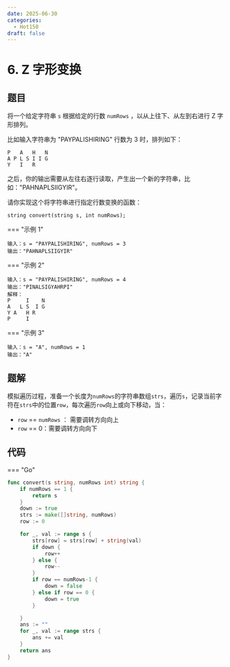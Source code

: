 ```yaml
---
date: 2025-06-30
categories:
  - Hot150
draft: false
---
```


# 6. Z 字形变换

## 题目

将一个给定字符串 `s` 根据给定的行数 `numRows` ，以从上往下、从左到右进行 Z 字形排列。

比如输入字符串为 "PAYPALISHIRING" 行数为 3 时，排列如下：

```
P   A   H   N
A P L S I I G
Y   I   R
```

之后，你的输出需要从左往右逐行读取，产生出一个新的字符串，比如："PAHNAPLSIIGYIR"。

请你实现这个将字符串进行指定行数变换的函数：

```
string convert(string s, int numRows);
```

=== "示例 1"

```
输入：s = "PAYPALISHIRING", numRows = 3
输出："PAHNAPLSIIGYIR"
```

=== "示例 2"

```
输入：s = "PAYPALISHIRING", numRows = 4
输出："PINALSIGYAHRPI"
解释：
P     I    N
A   L S  I G
Y A   H R
P     I
```

=== "示例 3"

```
输入：s = "A", numRows = 1
输出："A"
```

## 题解

模拟遍历过程，准备一个长度为`numRows`的字符串数组`strs`，遍历`s`，记录当前字符在`strs`中的位置`row`，每次遍历`row`向上或向下移动，当：

- `row` == `numRows` ： 需要调转方向向上
- `row` == 0：需要调转方向向下

## 代码

=== "Go"

```go
func convert(s string, numRows int) string {
	if numRows == 1 {
		return s
	}
	down := true
	strs := make([]string, numRows)
	row := 0

	for _, val := range s {
		strs[row] = strs[row] + string(val)
		if down {
			row++
		} else {
			row--
		}
		if row == numRows-1 {
			down = false
		} else if row == 0 {
			down = true
		}

	}
	ans := ""
	for _, val := range strs {
		ans += val
	}
	return ans
}
```
